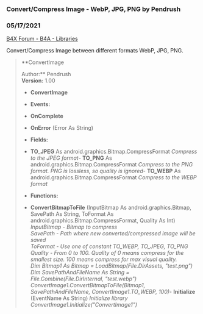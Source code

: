 ### Convert/Compress Image - WebP, JPG, PNG by Pendrush
### 05/17/2021
[B4X Forum - B4A - Libraries](https://www.b4x.com/android/forum/threads/130827/)

Convert/Compress Image between different formats WebP, JPG, PNG.  
  
> **ConvertImage  
>   
> Author:** Pendrush  
> **Version:** 1.00  
>
> - **ConvertImage**
>
> - **Events:**
>
> - **OnComplete**
> - **OnError** (Error As String)
>
> - **Fields:**
>
> - **TO\_JPEG** As android.graphics.Bitmap.CompressFormat
> *Compress to the JPEG format*- **TO\_PNG** As android.graphics.Bitmap.CompressFormat
> *Compress to the PNG format. PNG is lossless, so quality is ignored*- **TO\_WEBP** As android.graphics.Bitmap.CompressFormat
> *Compress to the WEBP format*
> - **Functions:**
>
> - **ConvertBitmapToFile** (InputBitmap As android.graphics.Bitmap, SavePath As String, ToFormat As android.graphics.Bitmap.CompressFormat, Quality As Int)
> *InputBitmap - Bitmap to compress  
> SavePath - Path where new converted/compressed image will be saved  
> ToFormat - Use one of constant TO\_WEBP, TO\_JPEG, TO\_PNG  
> Quality - From 0 to 100. Quality of 0 means compress for the smallest size. 100 means compress for max visual quality.  
> Dim Bitmap1 As Bitmap = LoadBitmap(File.DirAssets, "test.png")  
> Dim SavePathAndFileName As String = File.Combine(File.DirInternal, "test.webp")  
>  ConvertImage1.ConvertBitmapToFile(Bitmap1, SavePathAndFileName, ConvertImage1.TO\_WEBP, 100)*- **Initialize** (EventName As String)
> *Initialize library  
>  ConvertImage1.Initialize("ConvertImage1")*